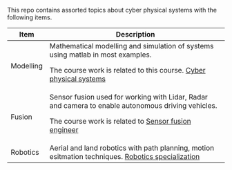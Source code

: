 This repo contains assorted topics about cyber physical systems with the following items. 

|Item|Description|
|-|-|
|Modelling | Mathematical modelling and simulation of systems using matlab in most examples. <p> The course work is related to this course. [Cyber physical systems](https://www.coursera.org/learn/cyber-physical-systems-1) |
|Fusion | Sensor fusion used for working with Lidar, Radar and camera to enable autonomous driving vehicles. <p> The course work is related to [Sensor fusion engineer](https://www.udacity.com/course/sensor-fusion-engineer-nanodegree--nd313)|
|Robotics | Aerial and land robotics with path planning, motion esitmation techniques. [Robotics specialization](https://www.coursera.org/specializations/robotics)|
